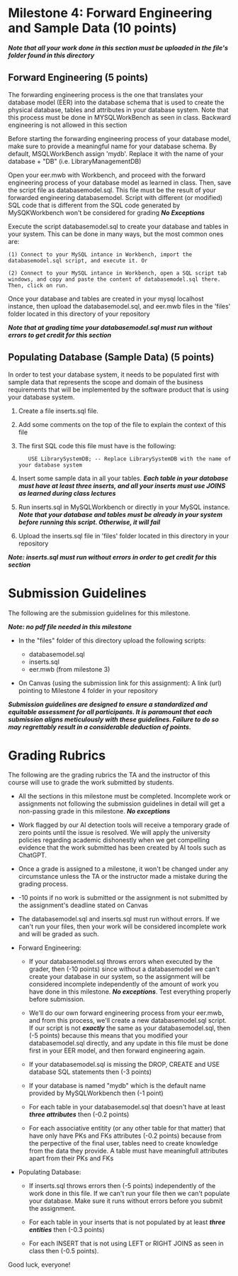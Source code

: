 # Milestone 4: Forward Engineering and Sample Data (10 points)

***Note that all your work done in this section must be uploaded in the file's folder found in this directory***

## Forward Engineering (5 points)

The forwarding engineering process is the one that translates your database model (EER) into the database schema that is used to create the physical database, tables and attributes in your database system. Note that this process must be done in MYSQLWorkBench as seen in class. Backward engineering is not allowed in this section

Before starting the forwarding engineering process of your database model, make sure to provide a meaningful name for your database schema. By default, MSQLWorkBench assign 'mydb'. Replace it with the name of your database + "DB" (i.e. LibraryManagementDB)

Open your eer.mwb with Workbench, and proceed with the forward engineering process of your database model as learned in class. Then, save the script file as databasemodel.sql. This file must be the result of your forwarded engineering databasemodel. Script with different (or modified) SQL code that is different from the SQL code generated by MySQKWorkbench won't be considered for grading ***No Exceptions***

Execute the script databasemodel.sql to create your database and tables in your system. This can be done in many ways, but the most common ones are:

    (1) Connect to your MySQL intance in Workbench, import the databasemodel.sql script, and execute it. Or

    (2) Connect to your MySQL intance in Workbench, open a SQL script tab windows, and copy and paste the content of databasemodel.sql there. Then, click on run. 

Once your database and tables are created in your mysql localhost instance, then upload the databasemodel.sql, and eer.mwb files in the 'files' folder located in this directory of your repository

***Note that at grading time your databasemodel.sql must run without errors to get credit for this section***

## Populating Database (Sample Data) (5 points)

In order to test your database system, it needs to be populated first with sample data that represents the scope and domain
of the business requirements that will be implemented by the software product that is using your database system. 

1. Create a file inserts.sql file. 

2. Add some comments on the top of the file to explain the context of this file

3. The first SQL code this file must have is the following: 

    ```mysql
       USE LibrarySystemDB; -- Replace LibrarySystemDB with the name of your database system
    ```
4. Insert some sample data in all your tables. ***Each table in your database must have at least three inserts, and all 
your inserts must use JOINS as learned during class lectures***
    
5. Run inserts.sql in MySQLWorkbench or directly in your MySQL instance. ***Note that your database and tables must be 
   already in your system before running this script. Otherwise, it will fail***

7. Upload the inserts.sql file in 'files' folder located in this directory in your repository

***Note: inserts.sql must run without errors in order to get credit for this section***


# Submission Guidelines

The following are the submission guidelines for this milestone.
   
***Note: no pdf file needed in this milestone***

   * In the "files" folder of this directory upload the following scripts:

     * databasemodel.sql
     * inserts.sql
     * eer.mwb (from milestone 3)

   * On Canvas (using the submission link for this assignment): A link (url) pointing to Milestone 4 folder in your repository

***Submission guidelines are designed to ensure a standardized and equitable assessment for all participants. 
It is paramount that each submission aligns meticulously with these guidelines. Failure to do so may regrettably result in a considerable deduction of points.*** 

# Grading Rubrics 

The following are the grading rubrics the TA and the instructor of this course will use to grade the work 
submitted by students.

    
   * All the sections in this milestone must be completed. Incomplete work or assignments not following the submission 
     guidelines in detail will get a non-passing grade in this milestone. ***No exceptions***

   * Work flagged by our AI detection tools will receive a temporary grade of zero points until the issue is resolved. We
     will apply the university policies regarding academic dishonestly when we get compelling evidence that the work
     submitted has been created by AI tools such as ChatGPT. 
   
   * Once a grade is assigned to a milestone, it won't be changed under any circumstance unless the TA or the instructor 
     made a mistake during the grading process.  

   * -10 points if no work is submitted or the assignment is not submitted by the assignment's deadline stated on Canvas
   
   * The databasemodel.sql and inserts.sql must run without errors. If we can't run your files, then your work will be 
     considered incomplete work and will be graded as such. 

   * Forward Engineering:

     * If your databasemodel.sql throws errors when executed by the grader, then (-10 points) since without a databasemodel we can't create your
       database in our system, so the assignment will be considered incomplete independently of the amount of work you have done in 
       this milestone. ***No exceptions***. Test everything properly before submission. 

     * We'll do our own forward engineering process from your eer.mwb, and from this process, we'll create a new
       databasemodel.sql script. If our script is not ***exactly*** the same as your databasemodel.sql, then (-5 points) because
       this means that you modified your databasemodel.sql directly, and any update in this file must be done first in your EER
       model, and then forward engineering again.
     
     * If your databasemodel.sql is missing the DROP, CREATE and USE database SQL statements then (-3 points)

     * If your database is named "mydb" which is the default name provided by MySQLWorkbench then (-1 point)

     * For each table in your databasemodel.sql that doesn't have at least ***three attributes*** then (-0.2 points)
       
     * For each associative entitity (or any other table for that matter) that have only have PKs and FKs attributes (-0.2 points) because from the perpective of
       the final user, tables need to create knowledge from the data they provide. A table must have meaningfull attributes apart from their PKs and FKs

   * Populating Database:

     * If inserts.sql throws errors then (-5 points) independently of the work done in this file. If we can't run your file
       then we can't populate your database. Make sure it runs without errors before you submit the assignment.

     * For each table in your inserts that is not populated by at least ***three entities*** then (-0.3 points)

     * For each INSERT that is not using LEFT or RIGHT JOINS as seen in class then (-0.5 points). 
   

Good luck, everyone!
   
